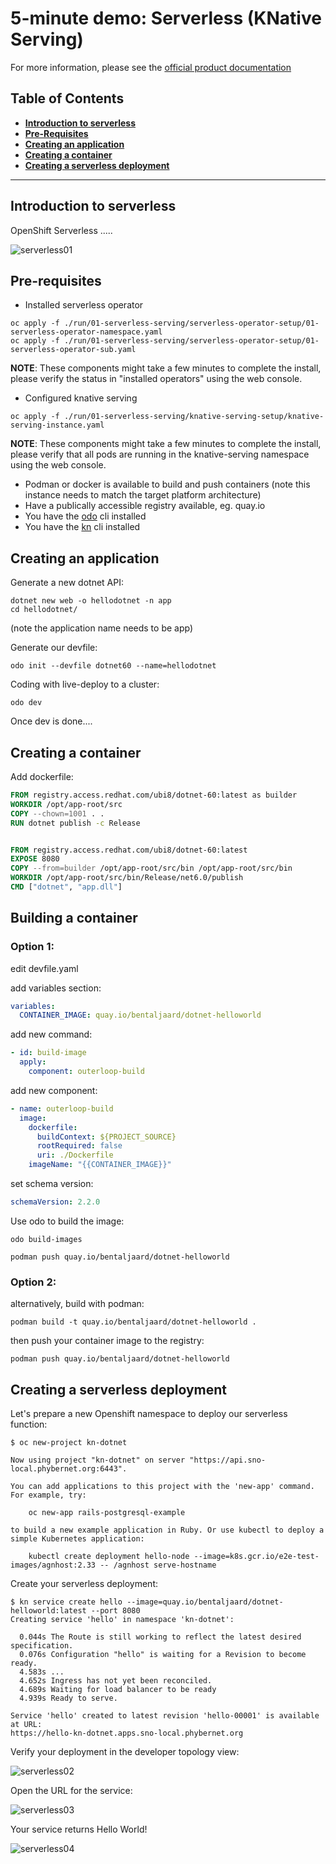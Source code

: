 # 5-minute demo: Serverless (KNative Serving)
For more information, please see the [official product documentation](https://docs.openshift.com/container-platform/4.11/serverless/serverless-release-notes.html)

## Table of Contents
- **[Introduction to serverless](#introduction-to-serverless)**<br>
- **[Pre-Requisites](#pre-requisites)**<br>
- **[Creating an application](#creating-an-application)**<br>
- **[Creating a container](#creating-a-container)**<br>
- **[Creating a serverless deployment](#creating-a-serverless-deployment)**<br>
---

## Introduction to serverless
OpenShift Serverless .....

![serverless01](../../graphics/serverless-01.png)


## Pre-requisites

* Installed serverless operator

```shell
oc apply -f ./run/01-serverless-serving/serverless-operator-setup/01-serverless-operator-namespace.yaml
oc apply -f ./run/01-serverless-serving/serverless-operator-setup/01-serverless-operator-sub.yaml
```
**NOTE**: These components might take a few minutes to complete the install, please verify the status in "installed operators" using the web console.

* Configured knative serving

```shell
oc apply -f ./run/01-serverless-serving/knative-serving-setup/knative-serving-instance.yaml
```
**NOTE**: These components might take a few minutes to complete the install, please verify that all pods are running in the knative-serving namespace using the web console.

* Podman or docker is available to build and push containers (note this instance needs to match the target platform architecture)
* Have a publically accessible registry available, eg. quay.io
* You have the [odo](https://developers.redhat.com/content-gateway/rest/mirror/pub/openshift-v4/clients/odo/) cli installed
* You have the [kn](https://docs.openshift.com/container-platform/4.11/serverless/cli_tools/installing-kn.html) cli installed

## Creating an application

Generate a new dotnet API:

```shell
dotnet new web -o hellodotnet -n app
cd hellodotnet/
```
(note the application name needs to be app)

Generate our devfile:

```shell
odo init --devfile dotnet60 --name=hellodotnet
```

Coding with live-deploy to a cluster:

```shell
odo dev
```

Once dev is done....

## Creating a container

Add dockerfile:

```dockerfile
FROM registry.access.redhat.com/ubi8/dotnet-60:latest as builder
WORKDIR /opt/app-root/src
COPY --chown=1001 . .
RUN dotnet publish -c Release


FROM registry.access.redhat.com/ubi8/dotnet-60:latest
EXPOSE 8080
COPY --from=builder /opt/app-root/src/bin /opt/app-root/src/bin
WORKDIR /opt/app-root/src/bin/Release/net6.0/publish
CMD ["dotnet", "app.dll"]
```
## Building a container
### Option 1:
edit devfile.yaml

add variables section:

```yaml
variables:
  CONTAINER_IMAGE: quay.io/bentaljaard/dotnet-helloworld
```

add new command:

```yaml
- id: build-image
  apply:
    component: outerloop-build
```

add new component:

```yaml
- name: outerloop-build
  image:
    dockerfile:
      buildContext: ${PROJECT_SOURCE}
      rootRequired: false
      uri: ./Dockerfile
    imageName: "{{CONTAINER_IMAGE}}"
```

set schema version:

```yaml
schemaVersion: 2.2.0
```

Use odo to build the image:

```shell
odo build-images
```
```shell
podman push quay.io/bentaljaard/dotnet-helloworld
```

### Option 2:

alternatively, build with podman:

```shell
podman build -t quay.io/bentaljaard/dotnet-helloworld .
```
then push your container image to the registry:

```shell
podman push quay.io/bentaljaard/dotnet-helloworld
```

## Creating a serverless deployment

Let's prepare a new Openshift namespace to deploy our serverless function:

```shell
$ oc new-project kn-dotnet

Now using project "kn-dotnet" on server "https://api.sno-local.phybernet.org:6443".

You can add applications to this project with the 'new-app' command. For example, try:

    oc new-app rails-postgresql-example

to build a new example application in Ruby. Or use kubectl to deploy a simple Kubernetes application:

    kubectl create deployment hello-node --image=k8s.gcr.io/e2e-test-images/agnhost:2.33 -- /agnhost serve-hostname
```

Create your serverless deployment:

```shell
$ kn service create hello --image=quay.io/bentaljaard/dotnet-helloworld:latest --port 8080    
Creating service 'hello' in namespace 'kn-dotnet':

  0.044s The Route is still working to reflect the latest desired specification.
  0.076s Configuration "hello" is waiting for a Revision to become ready.
  4.583s ...
  4.652s Ingress has not yet been reconciled.
  4.689s Waiting for load balancer to be ready
  4.939s Ready to serve.

Service 'hello' created to latest revision 'hello-00001' is available at URL:
https://hello-kn-dotnet.apps.sno-local.phybernet.org
```

Verify your deployment in the developer topology view:

![serverless02](../../graphics/serverless-02.png)

Open the URL for the service:

![serverless03](../../graphics/serverless-03.png)

Your service returns Hello World!

![serverless04](../../graphics/serverless-04.png)